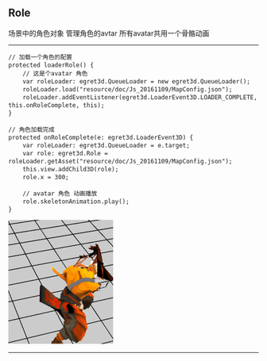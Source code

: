 Role
----------

场景中的角色对象 管理角色的avtar 所有avatar共用一个骨骼动画
 
----------

    // 加载一个角色的配置
    protected loaderRole() {
        // 这是个avatar 角色
        var roleLoader: egret3d.QueueLoader = new egret3d.QueueLoader();
        roleLoader.load("resource/doc/Js_20161109/MapConfig.json");
        roleLoader.addEventListener(egret3d.LoaderEvent3D.LOADER_COMPLETE, this.onRoleComplete, this);
    }

    // 角色加载完成
    protected onRoleComplete(e: egret3d.LoaderEvent3D) {
        var roleLoader: egret3d.QueueLoader = e.target;
        var role: egret3d.Role = roleLoader.getAsset("resource/doc/Js_20161109/MapConfig.json");
        this.view.addChild3D(role);
        role.x = 300;

        // avatar 角色 动画播放
        role.skeletonAnimation.play();
    }

![](Img_0.gif)

----------
